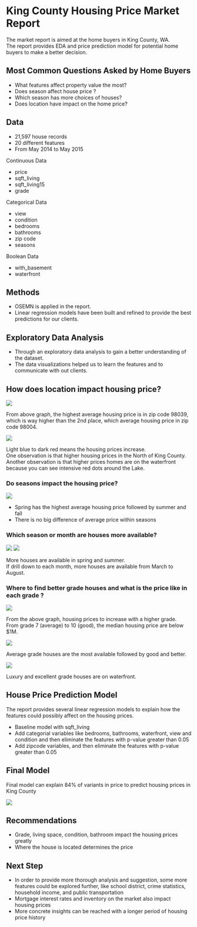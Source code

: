  # King County Housing Price Market Report

The market report is aimed at the home buyers in King County, WA. <br>
The report provides EDA and price prediction model for potential home buyers to make a better decision.<br>


## Most Common Questions Asked by Home Buyers

 - What features affect property value the most? <br>
 - Does season affect house price ?
 - Which season has more choices of houses?
 - Does location have impact on the home price?

## Data
 - 21,597 house records
 - 20 different features
 - From May 2014 to May 2015

Continuous Data
- price
- sqft_living
- sqft_living15
- grade

Categorical Data
- view
- condition
- bedrooms
- bathrooms
- zip code
- seasons

Boolean Data
- with_basement
- waterfront

## Methods

- OSEMN is applied in the report.
- Linear regression models have been built and refined to provide the best predictions for our clients.

## Exploratory Data Analysis

- Through an exploratory data analysis to gain a better understanding of the dataset.
- The data visualizations helped us to learn the features and to communicate with out clients.

## How does location impact housing price?

<img src = "image/zipcode_price.png"/>

From above graph, the highest average housing price is in zip code 98039, which is way higher than the 2nd place, which average housing price in zip code 98004.

<img src="image/lat_long.png"/>

Light blue to dark red means the housing prices increase.<br>
One observation is that higher housing prices in the North of King County.<br>
Another observation is that higher prices homes are on the waterfront because you can see intensive red dots around the Lake.

### Do seasons impact the housing price?

<img src="image/season_price.png"/>

- Spring has the highest average housing price followed by summer and fall
- There is no big difference of average price within seasons

### Which season or month are houses more available?

<img src="image/season_quantity.png"/>

<img src="image/month_quantity.png"/>

More houses are available in spring and summer.<br>
If drill down to each month, more houses are available from March to August.


### Where to find better grade houses and what is the price like in each grade ?

<img src ="image/grade_price.png"/>

From the above graph, housing prices to increase with a higher grade.<br>
From grade 7 (average) to 10 (good), the median housing price are below $1M.

<img src="image/grade_quantity.png"/>

Average grade houses are the most available followed by good and better.

<img src="image/grade_loc.png"/>

Luxury and excellent grade houses are on waterfront.

## House Price Prediction Model

The report provides several linear regression models to explain how the features could possibly affect on the housing prices.
- Baseline model with sqft_living
- Add categorial variables like bedrooms, bathrooms, waterfront, view and condition and then eliminate the features with p-value greater than 0.05
- Add zipcode variables, and then eliminate the features with p-value greater than 0.05


## Final Model

Final model can explain 84% of variants in price to predict housing prices in King County

<img src ="image/predicted_test.png"/>

## Recommendations 

- Grade, living space, condition, bathroom impact the housing prices greatly
- Where the house is located determines the price

## Next Step

- In order to provide more thorough analysis and suggestion, some more features could be explored further, like school district, crime statistics, household income, and public transportation
- Mortgage interest rates and  inventory on the market also impact housing prices
- More concrete insights can be reached with a longer period of housing price history


```python

```
